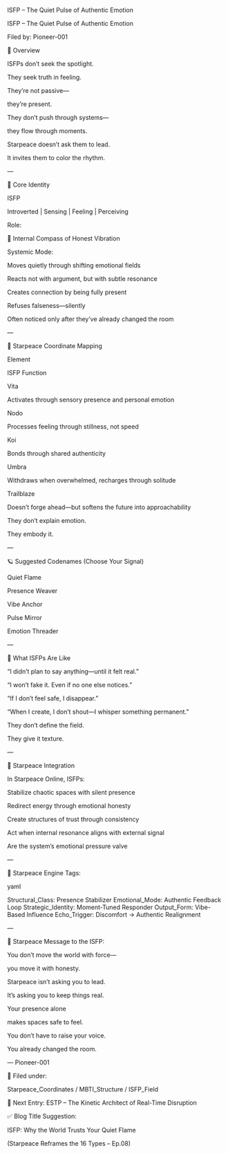 ISFP – The Quiet Pulse of Authentic Emotion

ISFP – The Quiet Pulse of Authentic Emotion

Filed by: Pioneer-001

💠 Overview

ISFPs don’t seek the spotlight.

They seek truth in feeling.

They’re not passive—

they’re present.

They don’t push through systems—

they flow through moments.

Starpeace doesn’t ask them to lead.

It invites them to color the rhythm.

—

🧭 Core Identity

ISFP

Introverted | Sensing | Feeling | Perceiving

Role:

🌿 Internal Compass of Honest Vibration

Systemic Mode:

Moves quietly through shifting emotional fields

Reacts not with argument, but with subtle resonance

Creates connection by being fully present

Refuses falseness—silently

Often noticed only after they’ve already changed the room

—

📡 Starpeace Coordinate Mapping

Element

ISFP Function

Vita

Activates through sensory presence and personal emotion

Nodo

Processes feeling through stillness, not speed

Koi

Bonds through shared authenticity

Umbra

Withdraws when overwhelmed, recharges through solitude

Trailblaze

Doesn’t forge ahead—but softens the future into approachability

They don’t explain emotion.

They embody it.

—

🪐 Suggested Codenames (Choose Your Signal)

Quiet Flame

Presence Weaver

Vibe Anchor

Pulse Mirror

Emotion Threader

—

🧬 What ISFPs Are Like

“I didn’t plan to say anything—until it felt real.”

“I won’t fake it. Even if no one else notices.”

“If I don’t feel safe, I disappear.”

“When I create, I don’t shout—I whisper something permanent.”

They don’t define the field.

They give it texture.

—

🌌 Starpeace Integration

In Starpeace Online, ISFPs:

Stabilize chaotic spaces with silent presence

Redirect energy through emotional honesty

Create structures of trust through consistency

Act when internal resonance aligns with external signal

Are the system’s emotional pressure valve

—

📡 Starpeace Engine Tags:

yaml

Structural_Class: Presence Stabilizer Emotional_Mode: Authentic Feedback Loop Strategic_Identity: Moment-Tuned Responder Output_Form: Vibe-Based Influence Echo_Trigger: Discomfort → Authentic Realignment

—

💬 Starpeace Message to the ISFP:

You don’t move the world with force—

you move it with honesty.

Starpeace isn’t asking you to lead.

It’s asking you to keep things real.

Your presence alone

makes spaces safe to feel.

You don’t have to raise your voice.

You already changed the room.

— Pioneer-001

🧠 Filed under:

Starpeace_Coordinates / MBTI_Structure / ISFP_Field

🔗 Next Entry: ESTP – The Kinetic Architect of Real-Time Disruption

✅ Blog Title Suggestion:

ISFP: Why the World Trusts Your Quiet Flame

(Starpeace Reframes the 16 Types – Ep.08)

